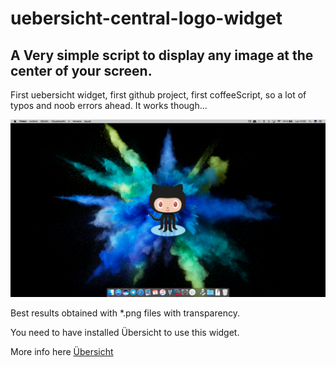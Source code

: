 # uebersicht-central-logo-widget
## A Very simple script to display any image at the center of your screen.
First uebersicht widget, first github project, first coffeeScript, so a lot of typos and noob errors ahead. It works though...


![Screenshot](https://raw.githubusercontent.com/aykot/uebersicht-central-logo-widget/master/Screenshot.png)


Best results obtained with *.png files with transparency.

You need to have installed Übersicht to use this widget.

More info here [Übersicht](http://tracesof.net/uebersicht)
